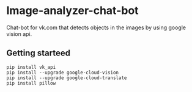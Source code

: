 # Image-analyzer-chat-bot
Chat-bot for vk.com that detects objects in the images by using google vision api.

## Getting starteed
```
pip install vk_api
pip install --upgrade google-cloud-vision
pip install --upgrade google-cloud-translate
pip install pillow
```
